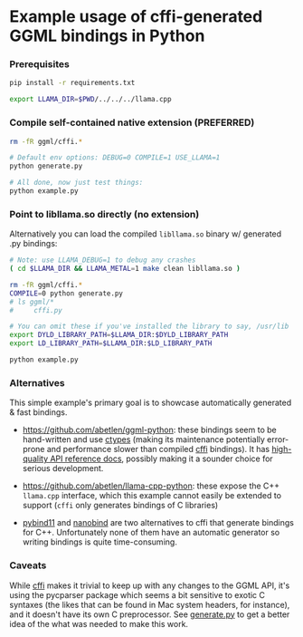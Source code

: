 # Example usage of cffi-generated GGML bindings in Python

### Prerequisites

```bash
pip install -r requirements.txt

export LLAMA_DIR=$PWD/../../../llama.cpp
```

### Compile self-contained native extension (PREFERRED)

```bash
rm -fR ggml/cffi.*

# Default env options: DEBUG=0 COMPILE=1 USE_LLAMA=1
python generate.py

# All done, now just test things:
python example.py
```

### Point to libllama.so directly (no extension)

Alternatively you can load the compiled `libllama.so` binary w/ generated .py bindings:

```bash
# Note: use LLAMA_DEBUG=1 to debug any crashes
( cd $LLAMA_DIR && LLAMA_METAL=1 make clean libllama.so )

rm -fR ggml/cffi.*
COMPILE=0 python generate.py
# ls ggml/*
#     cffi.py

# You can omit these if you've installed the library to say, /usr/lib
export DYLD_LIBRARY_PATH=$LLAMA_DIR:$DYLD_LIBRARY_PATH
export LD_LIBRARY_PATH=$LLAMA_DIR:$LD_LIBRARY_PATH

python example.py
```

### Alternatives

This simple example's primary goal is to showcase automatically generated & fast bindings.

- https://github.com/abetlen/ggml-python: these bindings seem to be hand-written and use [ctypes](https://docs.python.org/3/library/ctypes.html) (making its maintenance potentially error-prone and performance slower than compiled [cffi](https://cffi.readthedocs.io/) bindings). It has [high-quality API reference docs](https://ggml-python.readthedocs.io/en/latest/api-reference/#ggml.ggml), possibly making it a sounder choice for serious development.
  
- https://github.com/abetlen/llama-cpp-python: these expose the C++ `llama.cpp` interface, which this example cannot easily be extended to support (`cffi` only generates bindings of C libraries)

- [pybind11](https://github.com/pybind/pybind11) and [nanobind](https://github.com/wjakob/nanobind) are two alternatives to cffi that generate bindings for C++. Unfortunately none of them have an automatic generator so writing bindings is quite time-consuming.

### Caveats

While [cffi](https://cffi.readthedocs.io/) makes it trivial to keep up with any changes to the GGML API, it's using the pycparser package which seems a bit sensitive to exotic C syntaxes (the likes that can be found in Mac system headers, for instance), and it doesn't have its own C preprocessor. See [generate.py](./generate.py) to get a better idea of the what was needed to make this work.
